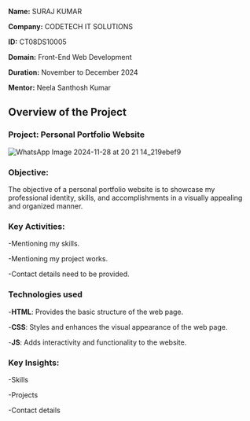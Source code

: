 **Name:** SURAJ KUMAR

**Company:** CODETECH IT SOLUTIONS

**ID:** CT08DS10005

**Domain:** Front-End Web Development

**Duration:** November to December 2024

**Mentor:** Neela Santhosh Kumar

## Overview of the Project

### Project: Personal Portfolio Website

![WhatsApp Image 2024-11-28 at 20 21 14_219ebef9](https://github.com/user-attachments/assets/762461f0-308f-4faf-a5f4-235c397fc30e)



### Objective:
 The objective of a personal portfolio website is to showcase my professional identity, skills, and accomplishments in a visually appealing and organized manner.

 ### Key Activities:
 -Mentioning my skills.
 
 -Mentioning my project works.
 
 -Contact details need to be provided.

 ### Technologies used
 -**HTML**:  Provides the basic structure of the web page.
 
 -**CSS**: Styles and enhances the visual appearance of the web page.
 
 -**JS**: Adds interactivity and functionality to the website.

 ### Key Insights:
 -Skills

 -Projects

 -Contact details
 
 
 
